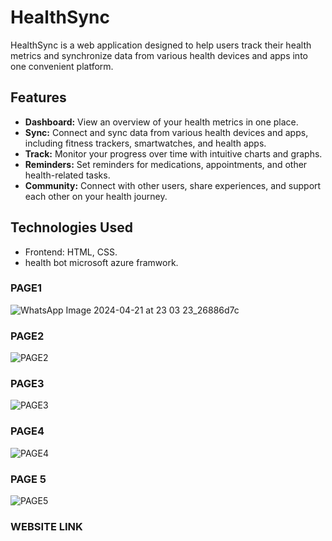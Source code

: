 # HealthSync

HealthSync is a web application designed to help users track their health metrics and synchronize data from various health devices and apps into one convenient platform.

## Features

- **Dashboard:** View an overview of your health metrics in one place.
- **Sync:** Connect and sync data from various health devices and apps, including fitness trackers, smartwatches, and health apps.
- **Track:** Monitor your progress over time with intuitive charts and graphs.
- **Reminders:** Set reminders for medications, appointments, and other health-related tasks.
- **Community:** Connect with other users, share experiences, and support each other on your health journey.

## Technologies Used

- Frontend: HTML, CSS.
- health bot microsoft azure framwork.
### PAGE1
![WhatsApp Image 2024-04-21 at 23 03 23_26886d7c](https://github.com/Lohithchowdari/HealthSync/assets/113517733/d12ec4db-a7f2-4dce-9929-6fdf3cc21436)
### PAGE2
![PAGE2](https://github.com/Lohithchowdari/HealthSync/assets/113517733/ca7aff8f-8bc1-400d-be33-f010e231e92f)
### PAGE3
![PAGE3](https://github.com/Lohithchowdari/HealthSync/assets/113517733/c3cfb29d-a440-4847-9517-38ad53878c1c)
### PAGE4
![PAGE4](https://github.com/Lohithchowdari/HealthSync/assets/113517733/1b3cc894-2538-4ce5-87d5-156216ca6544)
### PAGE 5
![PAGE5](https://github.com/Lohithchowdari/HealthSync/assets/113517733/0629a980-ca9b-485a-93d3-7c4da3226ee6)
### WEBSITE LINK
